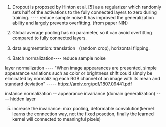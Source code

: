 1. Dropout is proposed by Hinton et al. [5] as a regularizer which randomly sets half of the activations 
to the fully connected layers to zero during training.  ---- reduce sample noise
It has improved the generalization ability and largely prevents overfitting. (from paper NIN)

2. Global average pooling has no parameter, so it can avoid overfitting compared to fully connected layers.

3. data augmentation: translation （random crop), horizontal flipping.

4. Batch normalization---- reduce sample noise

layer normalization ----  "When image appearances are
presented, simple appearance variations such as color or brightness shift could
simply be eliminated by normalizing each RGB channel of an image with its
mean and standard deviation" ----- https://arxiv.org/pdf/1807.09441.pdf

instance normalization -- appearance invariance (domain generalization) ----  hidden layer

5. increase the invariance: max pooling, deformable convolution(kernel learns the connection way, not the fixed posotion, finally the learned kernel
will connected to meaningful pixels)

